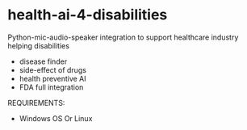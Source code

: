 # health-ai-4-disabilities
Python-mic-audio-speaker integration to support healthcare industry helping disabilities

- disease finder
- side-effect of drugs
- health preventive AI
- FDA full integration

REQUIREMENTS:
- Windows OS Or Linux
